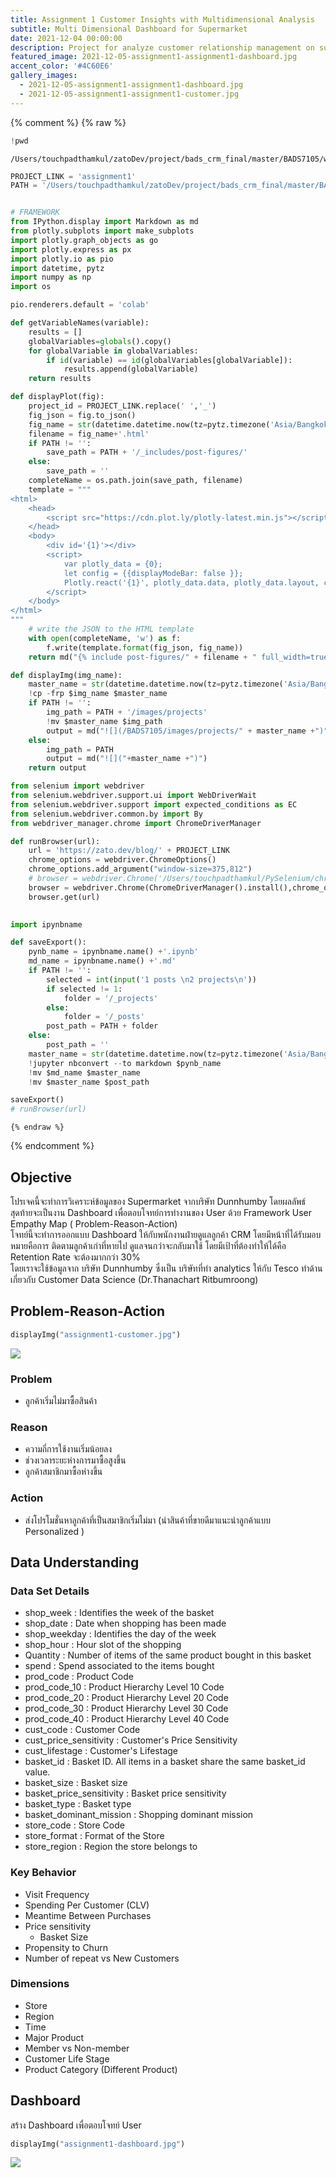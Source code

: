 ```yaml
---
title: Assignment 1 Customer Insights with Multidimensional Analysis
subtitle: Multi Dimensional Dashboard for Supermarket
date: 2021-12-04 00:00:00
description: Project for analyze customer relationship management on supermarket by User Empathy Map.
featured_image: 2021-12-05-assignment1-assignment1-dashboard.jpg
accent_color: '#4C60E6'
gallery_images:
  - 2021-12-05-assignment1-assignment1-dashboard.jpg
  - 2021-12-05-assignment1-assignment1-customer.jpg
---
```

{% comment %}
    {% raw %}

```python
!pwd
```

    /Users/touchpadthamkul/zatoDev/project/bads_crm_final/master/BADS7105/writing



```python
PROJECT_LINK = 'assignment1'
PATH = '/Users/touchpadthamkul/zatoDev/project/bads_crm_final/master/BADS7105'


# FRAMEWORK
from IPython.display import Markdown as md
from plotly.subplots import make_subplots
import plotly.graph_objects as go
import plotly.express as px
import plotly.io as pio
import datetime, pytz
import numpy as np
import os

pio.renderers.default = 'colab'

def getVariableNames(variable):
    results = []
    globalVariables=globals().copy()
    for globalVariable in globalVariables:
        if id(variable) == id(globalVariables[globalVariable]):
            results.append(globalVariable)
    return results

def displayPlot(fig):
    project_id = PROJECT_LINK.replace(' ','_')
    fig_json = fig.to_json()
    fig_name = str(datetime.datetime.now(tz=pytz.timezone('Asia/Bangkok')).date())+'-'+project_id+'_'+getVariableNames(fig)[0]
    filename = fig_name+'.html'
    if PATH != '':
        save_path = PATH + '/_includes/post-figures/'
    else:
        save_path = ''
    completeName = os.path.join(save_path, filename)
    template = """
<html>
    <head>
        <script src="https://cdn.plot.ly/plotly-latest.min.js"></script>
    </head>
    <body>
        <div id='{1}'></div>
        <script>
            var plotly_data = {0};
            let config = {{displayModeBar: false }};
            Plotly.react('{1}', plotly_data.data, plotly_data.layout, config);
        </script>
    </body>
</html>
"""
    # write the JSON to the HTML template
    with open(completeName, 'w') as f:
        f.write(template.format(fig_json, fig_name))
    return md("{% include post-figures/" + filename + " full_width=true %}")

def displayImg(img_name):
    master_name = str(datetime.datetime.now(tz=pytz.timezone('Asia/Bangkok')).date()) + '-' + PROJECT_LINK + '-' + img_name
    !cp -frp $img_name $master_name
    if PATH != '':     
        img_path = PATH + '/images/projects'
        !mv $master_name $img_path
        output = md("![](/BADS7105/images/projects/" + master_name +")")
    else:
        img_path = PATH
        output = md("![]("+master_name +")")
    return output

from selenium import webdriver
from selenium.webdriver.support.ui import WebDriverWait
from selenium.webdriver.support import expected_conditions as EC
from selenium.webdriver.common.by import By
from webdriver_manager.chrome import ChromeDriverManager

def runBrowser(url):
    url = 'https://zato.dev/blog/' + PROJECT_LINK
    chrome_options = webdriver.ChromeOptions()
    chrome_options.add_argument("window-size=375,812")
    # browser = webdriver.Chrome('/Users/touchpadthamkul/PySelenium/chromedriver', chrome_options=chrome_options)
    browser = webdriver.Chrome(ChromeDriverManager().install(),chrome_options=chrome_options)
    browser.get(url)

    
import ipynbname

def saveExport():        
    pynb_name = ipynbname.name() +'.ipynb'
    md_name = ipynbname.name() +'.md'
    if PATH != '':
        selected = int(input('1 posts \n2 projects\n'))
        if selected != 1:
            folder = '/_projects'
        else:
            folder = '/_posts'
        post_path = PATH + folder
    else:
        post_path = ''
    master_name = str(datetime.datetime.now(tz=pytz.timezone('Asia/Bangkok')).date()) + '-' + PROJECT_LINK + '.md'
    !jupyter nbconvert --to markdown $pynb_name
    !mv $md_name $master_name
    !mv $master_name $post_path

saveExport()
# runBrowser(url)
```
    {% endraw %}
{% endcomment %}
##  Objective

โปรเจคนี้จะทำการวิเคราะห์ข้อมูลของ Supermarket จากบริษัท Dunnhumby โดยผลลัพธ์สุดท้ายจะเป็นงาน Dashboard เพื่อตอบโจทย์การทำงานของ User ด้วย Framework User Empathy Map ( Problem-Reason-Action) <br>
โจทย์นี้จะทำการออกแบบ Dashboard ให้กับพนักงานฝ่ายดูแลลูกค้า CRM โดยมีหน้าที่ได้รับมอบหมายคือการ ติดตามลูกค้าเก่าที่หายไป ดูแลจนกว่าจะกลับมาใช้ โดยมีเป้าที่ต้องทำให้ได้คือ Retention Rate จะต้องมากกว่า 30% <br>
โดยเราจะใช้ข้อมูลจาก บริษัท Dunnhumby ซึ่งเป็น บริษัทที่ทำ analytics ให้กับ Tesco ทำด้านเกี่ยวกับ Customer Data Science (Dr.Thanachart Ritbumroong)

## Problem-Reason-Action


```python
displayImg("assignment1-customer.jpg")
```




![](/BADS7105/images/projects/2021-12-05-assignment1-assignment1-customer.jpg)



### Problem

- ลูกค้าเริ่มไม่มาซื้อสินค้า

### Reason

- ความถี่การใช้งานเริ่มน้อยลง
- ช่วงเวลาระยะห่างการมาซื้อสูงขึ้น
- ลูกค้าสมาชิกมาซื้อห่างขึ้น

### Action

- ส่งโปรโมชั่นหาลูกค้าที่เป็นสมาชิกเริ่มไม่มา (นำสินค้าที่ขายดีมาแนะนำลูกค้าแบบ Personalized )

## Data Understanding

### Data Set Details

- shop_week : Identifies the week of the basket
- shop_date : Date when shopping has been made
- shop_weekday : Identifies the day of the week
- shop_hour : Hour slot of the shopping
- Quantity : Number of items of the same product bought in this basket
- spend : Spend associated to the items bought
- prod_code : Product Code
- prod_code_10 : Product Hierarchy Level 10 Code
- prod_code_20 : Product Hierarchy Level 20 Code
- prod_code_30 : Product Hierarchy Level 30 Code
- prod_code_40 : Product Hierarchy Level 40 Code
- cust_code : Customer Code
- cust_price_sensitivity : Customer's Price Sensitivity
- cust_lifestage : Customer's Lifestage
- basket_id : Basket ID. All items in a basket share the same basket_id value.
- basket_size : Basket size
- basket_price_sensitivity : Basket price sensitivity
- basket_type : Basket type
- basket_dominant_mission : Shopping dominant mission
- store_code : Store Code
- store_format : Format of the Store
- store_region : Region the store belongs to

### Key Behavior

- Visit Frequency
- Spending Per Customer (CLV)
- Meantime Between Purchases
- Price sensitivity
    - Basket Size
- Propensity to Churn
- Number of repeat vs New Customers

### Dimensions

- Store
- Region
- Time
- Major Product
- Member vs Non-member
- Customer Life Stage
- Product Category (Different Product)

## Dashboard

สร้าง Dashboard เพื่อตอบโจทย์ User


```python
displayImg("assignment1-dashboard.jpg")
```




![](/BADS7105/images/projects/2021-12-05-assignment1-assignment1-dashboard.jpg)


